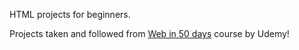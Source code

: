 HTML projects for beginners. 

Projects taken and followed from [Web in 50 days](https://www.udemy.com/course/50-projects-50-days/) course by Udemy!